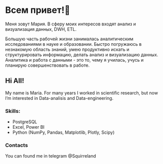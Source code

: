 # Всем привет!👋 
Меня зовут Мария. 
В сферу моих интересов входят анализ и визуализация данных, DWH, ETL.

Большую часть рабочей жизни занималась аналитическим исследованиями в науке и образовании. Быстро погружаюсь в незнакомую область знаний, умею продуктивно искать и структурировать информацию, делать анализ и визуализацию данных. Аналитика и работа с данными - это то, чему я училась, учусь и планирую совершенствовать в работе. 

## Hi All! 
My name is Maria. For many years I worked in scientific research, but now I’m interested in Data-analisis and Data-engineering.

### Skills: 
- PostgreSQL
- Excel, Power BI
- Python (NumPy, Pandas, Matplotlib, Plotly, Sсipy)
  
### Contacts
You can found me in telegram @Squirreland


<!---
Squirreland/Squirreland is a ✨ special ✨ repository because its `README.md` (this file) appears on your GitHub profile.
You can click the Preview link to take a look at your changes.
--->
